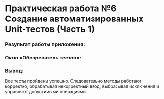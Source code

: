 # Практическая работа №6 Создание автоматизированных Unit-тестов (Часть 1)
### Результат работы приложения:
### Окно «Обозреватель тестов»:
### Вывод:
Все тесты пройдены успешно. Следовательно методы работают корректно, обрабатывая некорректный ввод, выбрасывая исключения и управляют допустимыми операциями. 

